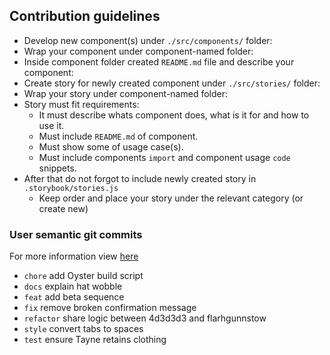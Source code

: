 ## Contribution guidelines

* Develop new component(s) under `./src/components/` folder:
* Wrap your component under component-named folder:
* Inside component folder created `README.md` file and describe your component:
* Create story for newly created component under `./src/stories/` folder:
* Wrap your story under component-named folder:
* Story must fit requirements:
    *  It must describe whats component does, what is it for and how to use it.
    *  Must include `README.md` of component.
    *  Must show some of usage case(s).
    *  Must include components `import` and component usage `code` snippets.
* After that do not forgot to include newly created story in `.storybook/stories.js`
    *  Keep order and place your story under the relevant category (or create new)


### User semantic git commits
For more information view [here](https://seesparkbox.com/foundry/semantic_commit_messages)

* `chore` add Oyster build script
* `docs` explain hat wobble
* `feat` add beta sequence
* `fix` remove broken confirmation message
* `refactor` share logic between 4d3d3d3 and flarhgunnstow
* `style` convert tabs to spaces
* `test` ensure Tayne retains clothing